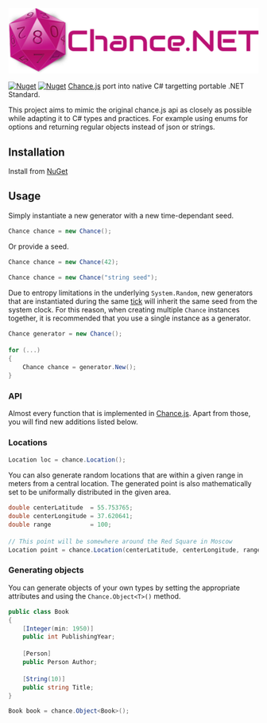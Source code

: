 
![logo](assets/logo.png)

[![Nuget](https://img.shields.io/nuget/v/Chance.NET.svg)](https://www.nuget.org/packages/Chance.NET)
[![Nuget](https://img.shields.io/nuget/dt/Chance.NET.svg)](https://www.nuget.org/packages/Chance.NET)
[Chance.js](http://chancejs.com) port into native C# targetting portable .NET Standard.



This project aims to mimic the original chance.js api as closely as possible while adapting 
it to C# types and practices. For example using enums for options and returning regular objects 
instead of json or strings.


## Installation

Install from [NuGet](https://www.nuget.org/packages/Chance.NET/)

## Usage

Simply instantiate a new generator with a new time-dependant seed.

```csharp
Chance chance = new Chance();
```

Or provide a seed.

```csharp
Chance chance = new Chance(42);
```

```csharp
Chance chance = new Chance("string seed");
```

Due to entropy limitations in the underlying `System.Random`, new generators that are instantiated
during the same [tick](https://msdn.microsoft.com/en-us/library/system.datetime.ticks(v=vs.110).aspx)
will inherit the same seed from the system clock. For this reason, when creating multiple `Chance`
instances together, it is recommended that you use a single instance as a generator.

```csharp
Chance generator = new Chance();

for (...)
{
	Chance chance = generator.New();
}
```

### API

Almost every function that is implemented in [Chance.js](http://chancejs.com).
Apart from those, you will find new additions listed below.

### Locations

```csharp
Location loc = chance.Location();
```

You can also generate random locations that are within a given range in meters from a central location.
The generated point is also mathematically set to be uniformally distributed in the given area.

```csharp
double centerLatitude  = 55.753765;
double centerLongitude = 37.620641;
double range           = 100;

// This point will be somewhere around the Red Square in Moscow
Location point = chance.Location(centerLatitude, centerLongitude, range);
```

### Generating objects

You can generate objects of your own types by setting the appropriate attributes and using
the `Chance.Object<T>()` method.

```csharp
public class Book
{
	[Integer(min: 1950)]
	public int PublishingYear;
		
	[Person]
	public Person Author;

	[String(10)]
	public string Title;
}
```

```csharp
Book book = chance.Object<Book>();
```








